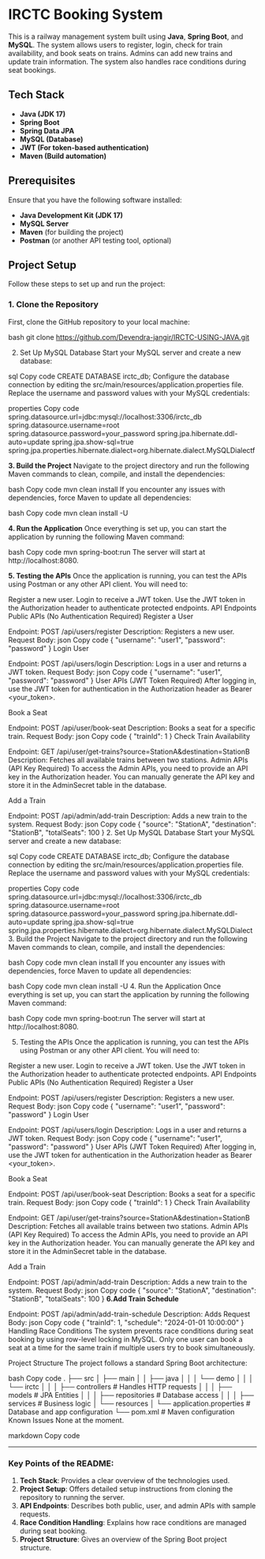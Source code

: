 
# IRCTC Booking System

This is a railway management system built using **Java**, **Spring Boot**, and **MySQL**. The system allows users to register, login, check for train availability, and book seats on trains. Admins can add new trains and update train information. The system also handles race conditions during seat bookings.

## Tech Stack

- **Java (JDK 17)**
- **Spring Boot**
- **Spring Data JPA**
- **MySQL (Database)**
- **JWT (For token-based authentication)**
- **Maven (Build automation)**

## Prerequisites

Ensure that you have the following software installed:

- **Java Development Kit (JDK 17)**
- **MySQL Server**
- **Maven** (for building the project)
- **Postman** (or another API testing tool, optional)

## Project Setup

Follow these steps to set up and run the project:

### 1. Clone the Repository

First, clone the GitHub repository to your local machine:

bash
git clone https://github.com/Devendra-jangir/IRCTC-USING-JAVA.git


2. Set Up MySQL Database
Start your MySQL server and create a new database:

sql
Copy code
CREATE DATABASE irctc_db;
Configure the database connection by editing the src/main/resources/application.properties file. Replace the username and password values with your MySQL credentials:

properties
Copy code
spring.datasource.url=jdbc:mysql://localhost:3306/irctc_db
spring.datasource.username=root
spring.datasource.password=your_password
spring.jpa.hibernate.ddl-auto=update
spring.jpa.show-sql=true
spring.jpa.properties.hibernate.dialect=org.hibernate.dialect.MySQLDialectf


**3. Build the Project**
Navigate to the project directory and run the following Maven commands to clean, compile, and install the dependencies:

bash
Copy code
mvn clean install
If you encounter any issues with dependencies, force Maven to update all dependencies:

bash
Copy code
mvn clean install -U


**4. Run the Application**
Once everything is set up, you can start the application by running the following Maven command:

bash
Copy code
mvn spring-boot:run
The server will start at http://localhost:8080.

**5. Testing the APIs**
Once the application is running, you can test the APIs using Postman or any other API client. You will need to:

Register a new user.
Login to receive a JWT token.
Use the JWT token in the Authorization header to authenticate protected endpoints.
API Endpoints
Public APIs (No Authentication Required)
Register a User

Endpoint: POST /api/users/register
Description: Registers a new user.
Request Body:
json
Copy code
{
  "username": "user1",
  "password": "password"
}
Login User

Endpoint: POST /api/users/login
Description: Logs in a user and returns a JWT token.
Request Body:
json
Copy code
{
  "username": "user1",
  "password": "password"
}
User APIs (JWT Token Required)
After logging in, use the JWT token for authentication in the Authorization header as Bearer <your_token>.

Book a Seat

Endpoint: POST /api/user/book-seat
Description: Books a seat for a specific train.
Request Body:
json
Copy code
{
  "trainId": 1
}
Check Train Availability

Endpoint: GET /api/user/get-trains?source=StationA&destination=StationB
Description: Fetches all available trains between two stations.
Admin APIs (API Key Required)
To access the Admin APIs, you need to provide an API key in the Authorization header. You can manually generate the API key and store it in the AdminSecret table in the database.

Add a Train

Endpoint: POST /api/admin/add-train
Description: Adds a new train to the system.
Request Body:
json
Copy code
{
  "source": "StationA",
  "destination": "StationB",
  "totalSeats": 100
}
2. Set Up MySQL Database
Start your MySQL server and create a new database:

sql
Copy code
CREATE DATABASE irctc_db;
Configure the database connection by editing the src/main/resources/application.properties file. Replace the username and password values with your MySQL credentials:

properties
Copy code
spring.datasource.url=jdbc:mysql://localhost:3306/irctc_db
spring.datasource.username=root
spring.datasource.password=your_password
spring.jpa.hibernate.ddl-auto=update
spring.jpa.show-sql=true
spring.jpa.properties.hibernate.dialect=org.hibernate.dialect.MySQLDialect
3. Build the Project
Navigate to the project directory and run the following Maven commands to clean, compile, and install the dependencies:

bash
Copy code
mvn clean install
If you encounter any issues with dependencies, force Maven to update all dependencies:

bash
Copy code
mvn clean install -U
4. Run the Application
Once everything is set up, you can start the application by running the following Maven command:

bash
Copy code
mvn spring-boot:run
The server will start at http://localhost:8080.

5. Testing the APIs
Once the application is running, you can test the APIs using Postman or any other API client. You will need to:

Register a new user.
Login to receive a JWT token.
Use the JWT token in the Authorization header to authenticate protected endpoints.
API Endpoints
Public APIs (No Authentication Required)
Register a User

Endpoint: POST /api/users/register
Description: Registers a new user.
Request Body:
json
Copy code
{
  "username": "user1",
  "password": "password"
}
Login User

Endpoint: POST /api/users/login
Description: Logs in a user and returns a JWT token.
Request Body:
json
Copy code
{
  "username": "user1",
  "password": "password"
}
User APIs (JWT Token Required)
After logging in, use the JWT token for authentication in the Authorization header as Bearer <your_token>.

Book a Seat

Endpoint: POST /api/user/book-seat
Description: Books a seat for a specific train.
Request Body:
json
Copy code
{
  "trainId": 1
}
Check Train Availability

Endpoint: GET /api/user/get-trains?source=StationA&destination=StationB
Description: Fetches all available trains between two stations.
Admin APIs (API Key Required)
To access the Admin APIs, you need to provide an API key in the Authorization header. You can manually generate the API key and store it in the AdminSecret table in the database.

Add a Train

Endpoint: POST /api/admin/add-train
Description: Adds a new train to the system.
Request Body:
json
Copy code
{
  "source": "StationA",
  "destination": "StationB",
  "totalSeats": 100
}
**6.Add Train Schedule**

Endpoint: POST /api/admin/add-train-schedule
Description: Adds
Request Body:
json
Copy code
{
  "trainId": 1,
  "schedule": "2024-01-01 10:00:00"
}
Handling Race Conditions
The system prevents race conditions during seat booking by using row-level locking in MySQL. Only one user can book a seat at a time for the same train if multiple users try to book simultaneously.

Project Structure
The project follows a standard Spring Boot architecture:

bash
Copy code
.
├── src
│   ├── main
│   │   ├── java
│   │   │   └── demo
│   │   │       └── irctc
│   │   │           ├── controllers   # Handles HTTP requests
│   │   │           ├── models        # JPA Entities
│   │   │           ├── repositories  # Database access
│   │   │           ├── services      # Business logic
│   └── resources
│       └── application.properties    # Database and app configuration
└── pom.xml                           # Maven configuration
Known Issues
None at the moment.

markdown
Copy code

---

### Key Points of the README:
1. **Tech Stack**: Provides a clear overview of the technologies used.
2. **Project Setup**: Offers detailed setup instructions from cloning the repository to running the server.
3. **API Endpoints**: Describes both public, user, and admin APIs with sample requests.
4. **Race Condition Handling**: Explains how race conditions are managed during seat booking.
5. **Project Structure**: Gives an overview of the Spring Boot project structure.








